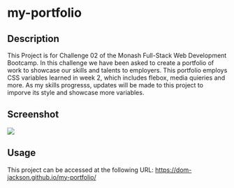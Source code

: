 # my-portfolio

## Description

This Project is for Challenge 02 of the Monash Full-Stack Web Development Bootcamp. In this challenge we have been asked to create a portfolio of work to showcase our skills and talents to employers. This portfolio employs CSS variables learned in week 2, which includes flebox, media quieries and more. As my skills progresss, updates will be made to this project to imporve its style and showcase more variables.

## Screenshot
<img src="C:\Users\dom_j\bootcamp\Challenges\my-portfolio\assets\images\Readme-screenshot.png">

## Usage

This project can be accessed at the following URL:
https://dom-jackson.github.io/my-portfolio/
